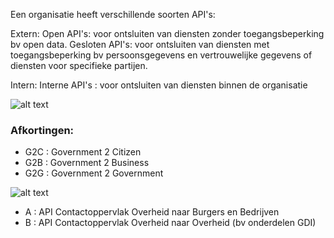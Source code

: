 
Een organisatie heeft verschillende soorten API's:

Extern:
Open API's: voor ontsluiten van diensten zonder toegangsbeperking bv open data.
Gesloten API's: voor ontsluiten van diensten met toegangsbeperking bv persoonsgegevens en vertrouwelijke gegevens of diensten voor specifieke partijen.

Intern:
Interne API's : voor ontsluiten van diensten binnen de organisatie

![alt text](https://github.com/Geonovum/KP-APIs/raw/master/Werkgroep%20Architectuur/uitwerkingen/media/apitypes.png)

### Afkortingen:
- G2C : Government 2 Citizen
- G2B : Government 2 Business
- G2G : Government 2 Government


![alt text](https://github.com/Geonovum/KP-APIs/raw/master/Werkgroep%20Architectuur/uitwerkingen/media/API-arch-v22.png)

- A : API Contactoppervlak Overheid naar Burgers en Bedrijven
- B : API Contactoppervlak Overheid naar Overheid (bv onderdelen GDI)

